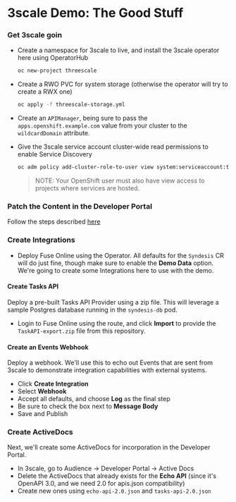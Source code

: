 # 3scale Demo: The Good Stuff
### Get 3scale goin
* Create a namespace for 3scale to live, and install the 3scale operator here using OperatorHub
  ```bash
  oc new-project threescale
  ```
* Create a RWO PVC for system storage (otherwise the operator will try to create a RWX one)
  ```bash
  oc apply -f threescale-storage.yml
  ```
* Create an `APIManager`, being sure to pass the `apps.openshift.example.com` value from your cluster to the  `wildcardDomain` attribute.

* Give the 3scale service account cluster-wide read permissions to enable Service Discovery
  ```bash
  oc adm policy add-cluster-role-to-user view system:serviceaccount:threescale:amp
  ```
  > NOTE: Your OpenShift user must also have view access to projects where services are hosted.

### Patch the Content in the Developer Portal
Follow the steps described [here](https://github.com/andykrohg/3scale-discover-APIs/blob/master/doc/apis.json.md)

### Create Integrations
* Deploy Fuse Online using the Operator. All defaults for the `Syndesis` CR will do just fine, though make sure to enable the **Demo Data** option. We're going to create some Integrations here to use with the demo.

#### Create Tasks API
Deploy a pre-built Tasks API Provider using a zip file.  This will leverage a sample Postgres database running in the `syndesis-db` pod.

* Login to Fuse Online using the route, and click **Import** to provide the `TaskAPI-export.zip` file from this repository.

#### Create an Events Webhook
Deploy a webhook. We'll use this to echo out Events that are sent from 3scale to demonstrate integration capabilities with external systems.

* Click **Create Integration**
* Select **Webhook**
* Accept all defaults, and choose **Log** as the final step
* Be sure to check the box next to **Message Body**
* Save and Publish

### Create ActiveDocs
Next, we'll create some ActiveDocs for incorporation in the Developer Portal.

* In 3scale, go to Audience -> Developer Portal -> Active Docs
* Delete the ActiveDocs that already exists for the **Echo API** (since it's OpenAPI 3.0, and we need 2.0 for apis.json compatibility)
* Create new ones using `echo-api-2.0.json` and `tasks-api-2.0.json`